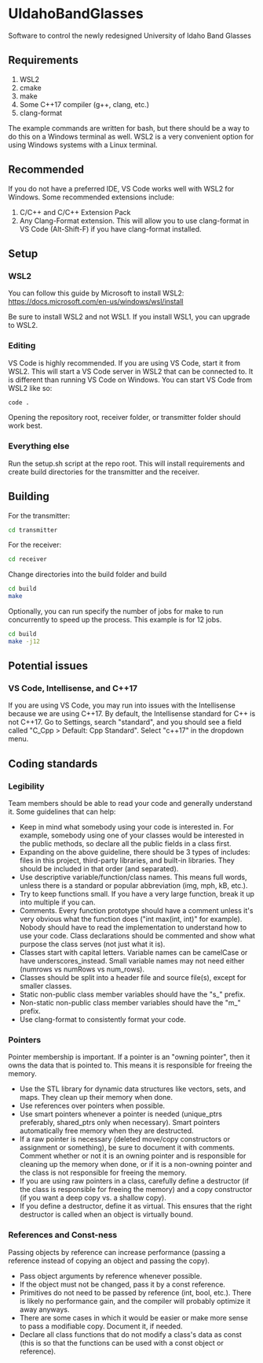 # UIdahoBandGlasses
Software to control the newly redesigned University of Idaho Band Glasses

## Requirements

1. WSL2
2. cmake
3. make
4. Some C++17 compiler (g++, clang, etc.)
5. clang-format

The example commands are written for bash, but there should be a way to do this on a Windows terminal as well. WSL2 is a very convenient option for using Windows systems with a Linux terminal.

## Recommended

If you do not have a preferred IDE, VS Code works well with WSL2 for Windows. Some recommended extensions include:
1. C/C++ and C/C++ Extension Pack
2. Any Clang-Format extension. This will allow you to use clang-format in VS Code (Alt-Shift-F) if you have clang-format installed.

## Setup

### WSL2
You can follow this guide by Microsoft to install WSL2: https://docs.microsoft.com/en-us/windows/wsl/install

Be sure to install WSL2 and not WSL1. If you install WSL1, you can upgrade to WSL2.

### Editing

VS Code is highly recommended. If you are using VS Code, start it from WSL2. This will start a VS Code server in WSL2 that can be connected to. It is different than running VS Code on Windows. You can start VS Code from WSL2 like so:
```bash
code .
```
Opening the repository root, receiver folder, or transmitter folder should work best.

### Everything else

Run the setup.sh script at the repo root. This will install requirements and create build directories for the transmitter and the receiver.

## Building

For the transmitter:
```bash
cd transmitter
```
For the receiver:
```bash
cd receiver
```

Change directories into the build folder and build
```bash
cd build
make
```

Optionally, you can run specify the number of jobs for make to run concurrently to speed up the process. This example is for 12 jobs.
```bash
cd build
make -j12
```

## Potential issues

### VS Code, Intellisense, and C++17
If you are using VS Code, you may run into issues with the Intellisense because we are using C++17. By default, the Intellisense standard for C++ is not C++17. Go to Settings, search "standard", and you should see a field called "C_Cpp > Default: Cpp Standard". Select "c++17" in the dropdown menu.

## Coding standards

### Legibility

Team members should be able to read your code and generally understand it. Some guidelines that can help:
- Keep in mind what somebody using your code is interested in. For example, somebody using one of your classes would be interested in the public methods, so declare all the public fields in a class first.
- Expanding on the above guideline, there should be 3 types of includes: files in this project, third-party libraries, and built-in libraries. They should be included in that order (and separated).
- Use descriptive variable/function/class names. This means full words, unless there is a standard or popular abbreviation (img, mph, kB, etc.). 
- Try to keep functions small. If you have a very large function, break it up into multiple if you can.
- Comments. Every function prototype should have a comment unless it's very obvious what the function does ("int max(int, int)" for example). Nobody should have to read the implementation to understand how to use your code. Class declarations should be commented and show what purpose the class serves (not just what it is).
- Classes start with capital letters. Variable names can be camelCase or have underscores_instead. Small variable names may not need either (numrows vs numRows vs num_rows).
- Classes should be split into a header file and source file(s), except for smaller classes.
- Static non-public class member variables should have the "s_" prefix.
- Non-static non-public class member variables should have the "m_" prefix.
- Use clang-format to consistently format your code.

### Pointers

Pointer membership is important. If a pointer is an "owning pointer", then it owns the data that is pointed to. This means it is responsible for freeing the memory.
- Use the STL library for dynamic data structures like vectors, sets, and maps. They clean up their memory when done.
- Use references over pointers when possible.
- Use smart pointers whenever a pointer is needed (unique_ptrs preferably, shared_ptrs only when necessary). Smart pointers automatically free memory when they are destructed.
- If a raw pointer is necessary (deleted move/copy constructors or assignment or something), be sure to document it with comments. Comment whether or not it is an owning pointer and is responsible for cleaning up the memory when done, or if it is a non-owning pointer and the class is not responsible for freeing the memory.
- If you are using raw pointers in a class, carefully define a destructor (if the class is responsible for freeing the memory) and a copy constructor (if you want a deep copy vs. a shallow copy).
- If you define a destructor, define it as virtual. This ensures that the right destructor is called when an object is virtually bound.

### References and Const-ness

Passing objects by reference can increase performance (passing a reference instead of copying an object and passing the copy).
- Pass object arguments by reference whenever possible.
- If the object must not be changed, pass it by a const reference.
- Primitives do not need to be passed by reference (int, bool, etc.). There is likely no performance gain, and the compiler will probably optimize it away anyways.
- There are some cases in which it would be easier or make more sense to pass a modifiable copy. Document it, if needed.
- Declare all class functions that do not modify a class's data as const (this is so that the functions can be used with a const object or reference).
